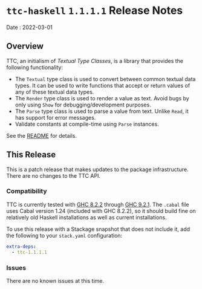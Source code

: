 # `ttc-haskell` `1.1.1.1` Release Notes

Date
: 2022-03-01

## Overview

TTC, an initialism of _Textual Type Classes_, is a library that provides the
following functionality:

* The `Textual` type class is used to convert between common textual data
  types.  It can be used to write functions that accept or return values of
  any of these textual data types.
* The `Render` type class is used to render a value as text.  Avoid bugs by
  only using `Show` for debugging/development purposes.
* The `Parse` type class is used to parse a value from text.  Unlike `Read`,
  it has support for error messages.
* Validate constants at compile-time using `Parse` instances.

See the [README][] for details.

[README]: <https://github.com/ExtremaIS/ttc-haskell#readme>

## This Release

This is a patch release that makes updates to the package infrastructure.
There are no changes to the TTC API.

### Compatibility

TTC is currently tested with [GHC 8.2.2][] through [GHC 9.2.1][].  The
`.cabal` file uses Cabal version 1.24 (included with GHC 8.2.2), so it should
build fine on relatively old Haskell installations as well as current
installations.

To use this release with a Stackage snapshot that does not include it, add
the following to your `stack.yaml` configuration:

```yaml
extra-deps:
  - ttc-1.1.1.1
```

[GHC 8.2.2]: <https://www.haskell.org/ghc/download_ghc_8_2_2.html>
[GHC 9.2.1]: <https://www.haskell.org/ghc/download_ghc_9_2_1.html>

### Issues

There are no known issues at this time.
